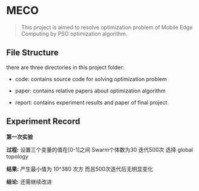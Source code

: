 # MECO

> This project is aimed to resolve optimization problem of Mobile Edge Computing by PSO optimization algorithm.

## File Structure

there are three directories in this project folder:

- code: contains source code for solving optimization problem

- paper: contains relative papers about optimization algorithm

- report: contains experiment results and paper of final project

## Experiment Record

**第一次实验**

**过程:** 设置三个变量的值在[0-1]之间	Swarm个体数为30	迭代500次	选择 global topology 

**结果:** 产生最小值为 10^380 次方 而且500次迭代后无明显变化

**结论:** 还需继续改进 